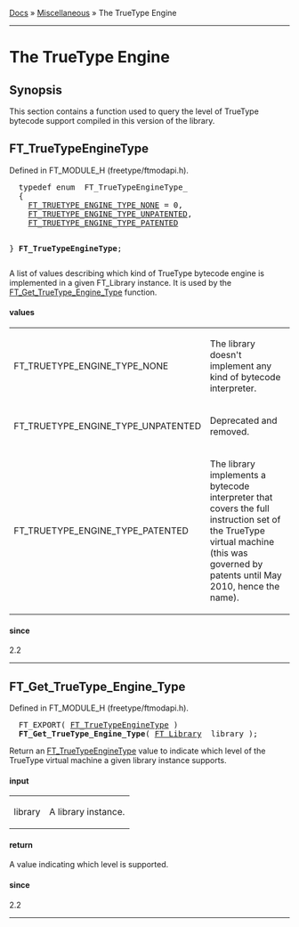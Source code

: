 [Docs](ft2-index.md) &raquo; [Miscellaneous](ft2-toc.md#miscellaneous) &raquo; The TrueType Engine

-------------------------------

# The TrueType Engine

## Synopsis

This section contains a function used to query the level of TrueType bytecode support compiled in this version of the library.

## FT_TrueTypeEngineType

Defined in FT_MODULE_H (freetype/ftmodapi.h).

<div class = "codehilite">
<pre>
  <span class="keyword">typedef</span> <span class="keyword">enum</span>  FT_TrueTypeEngineType_
  {
    <a href="../ft2-truetype_engine/index.html#ft_truetype_engine_type_none">FT_TRUETYPE_ENGINE_TYPE_NONE</a> = 0,
    <a href="../ft2-truetype_engine/index.html#ft_truetype_engine_type_unpatented">FT_TRUETYPE_ENGINE_TYPE_UNPATENTED</a>,
    <a href="../ft2-truetype_engine/index.html#ft_truetype_engine_type_patented">FT_TRUETYPE_ENGINE_TYPE_PATENTED</a>

  } <b>FT_TrueTypeEngineType</b>;
</pre>
</div>


A list of values describing which kind of TrueType bytecode engine is implemented in a given FT_Library instance. It is used by the <a href="../ft2-truetype_engine/index.html#ft_get_truetype_engine_type">FT_Get_TrueType_Engine_Type</a> function.

<h4>values</h4>
<table class="fields long">
<tr><td class="val" id="ft_truetype_engine_type_none">FT_TRUETYPE_ENGINE_TYPE_NONE</td><td class="desc">
<p>The library doesn't implement any kind of bytecode interpreter.</p>
</td></tr>
<tr><td class="val" id="ft_truetype_engine_type_unpatented">FT_TRUETYPE_ENGINE_TYPE_UNPATENTED</td><td class="desc">
<p>Deprecated and removed.</p>
</td></tr>
<tr><td class="val" id="ft_truetype_engine_type_patented">FT_TRUETYPE_ENGINE_TYPE_PATENTED</td><td class="desc">
<p>The library implements a bytecode interpreter that covers the full instruction set of the TrueType virtual machine (this was governed by patents until May 2010, hence the name).</p>
</td></tr>
</table>

<h4>since</h4>

2.2

<hr>

## FT_Get_TrueType_Engine_Type

Defined in FT_MODULE_H (freetype/ftmodapi.h).

<div class = "codehilite">
<pre>
  FT_EXPORT( <a href="../ft2-truetype_engine/index.html#ft_truetypeenginetype">FT_TrueTypeEngineType</a> )
  <b>FT_Get_TrueType_Engine_Type</b>( <a href="../ft2-base_interface/index.html#ft_library">FT_Library</a>  library );
</pre>
</div>


Return an <a href="../ft2-truetype_engine/index.html#ft_truetypeenginetype">FT_TrueTypeEngineType</a> value to indicate which level of the TrueType virtual machine a given library instance supports.

<h4>input</h4>
<table class="fields">
<tr><td class="val" id="library">library</td><td class="desc">
<p>A library instance.</p>
</td></tr>
</table>

<h4>return</h4>

A value indicating which level is supported.

<h4>since</h4>

2.2

<hr>

